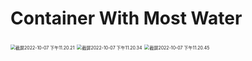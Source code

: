 # Container With Most Water

<img src="/Users/emisonlu/Library/Application Support/typora-user-images/截屏2022-10-07 下午11.20.21.png" alt="截屏2022-10-07 下午11.20.21" style="zoom:50%;" />

<img src="/Users/emisonlu/Library/Application Support/typora-user-images/截屏2022-10-07 下午11.20.34.png" alt="截屏2022-10-07 下午11.20.34" style="zoom:50%;" />

<img src="/Users/emisonlu/Library/Application Support/typora-user-images/截屏2022-10-07 下午11.20.45.png" alt="截屏2022-10-07 下午11.20.45" style="zoom:50%;" />